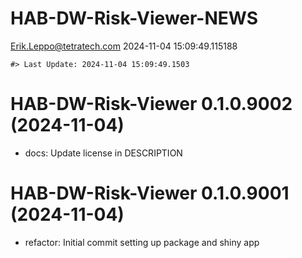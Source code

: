 HAB-DW-Risk-Viewer-NEWS
================
<Erik.Leppo@tetratech.com>
2024-11-04 15:09:49.115188

<!-- NEWS.md is generated from NEWS.Rmd. Please edit that file -->

    #> Last Update: 2024-11-04 15:09:49.1503

# HAB-DW-Risk-Viewer 0.1.0.9002 (2024-11-04)

- docs: Update license in DESCRIPTION

# HAB-DW-Risk-Viewer 0.1.0.9001 (2024-11-04)

- refactor: Initial commit setting up package and shiny app
